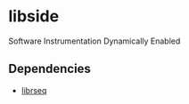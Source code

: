 <!--
SPDX-License-Identifier: MIT
SPDX-FileCopyrightText: 2022 EfficiOS Inc.
-->

libside
=======
Software Instrumentation Dynamically Enabled

Dependencies
------------
 - [librseq](https://github.com/compudj/librseq)
